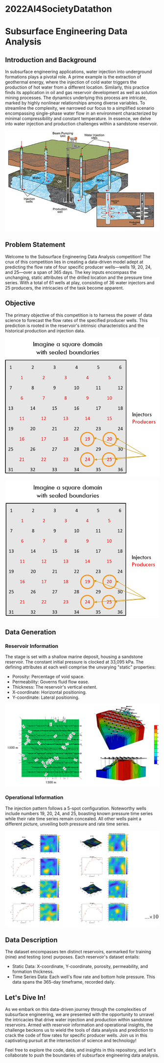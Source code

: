 # 2022AI4SocietyDatathon

# Subsurface Engineering Data Analysis

## Introduction and Background

In subsurface engineering applications, water injection into underground formations plays a pivotal role. A prime example is the extraction of geothermal energy, where the injection of cold water triggers the production of hot water from a different location. Similarly, this practice finds its application in oil and gas reservoir development as well as solution mining processes. The dynamics underlying this process are intricate, marked by highly nonlinear relationships among diverse variables. To streamline the complexity, we narrowed our focus to a simplified scenario encompassing single-phase water flow in an environment characterized by minimal compressibility and constant temperature. In essence, we delve into water injection and production challenges within a sandstone reservoir.

![GitHub Logo](https://github.com/Kimi-cyber/2022AI4SocietyDatathon/blob/main/Images/Picture1.png)

## Problem Statement

Welcome to the Subsurface Engineering Data Analysis competition! The crux of this competition lies in creating a data-driven model adept at predicting the flow rate of four specific producer wells—wells 19, 20, 24, and 25—over a span of 365 days. The key inputs encompass the unchanging, static attributes of the drilled location and the pressure time series. With a total of 61 wells at play, consisting of 36 water injectors and 25 producers, the intricacies of the task become apparent.

## Objective

The primary objective of this competition is to harness the power of data science to forecast the flow rates of the specified producer wells. This prediction is rooted in the reservoir's intrinsic characteristics and the historical production and injection data.

![GitHub Logo](https://github.com/Kimi-cyber/2022AI4SocietyDatathon/blob/main/Images/Picture2.png)
<div style="text-align:center">
  <img src="https://github.com/Kimi-cyber/2022AI4SocietyDatathon/blob/main/Images/Picture2.png" alt="GitHub Logo" width="500">
</div>


## Data Generation

### Reservoir Information

The stage is set with a shallow marine deposit, housing a sandstone reservoir. The constant initial pressure is clocked at 33,095 kPa. The defining attributes at each well comprise the unvarying "static" properties:

- Porosity: Percentage of void space.
- Permeability: Governs fluid flow ease.
- Thickness: The reservoir's vertical extent.
- X-coordinate: Horizontal positioning.
- Y-coordinate: Lateral positioning.

![GitHub Logo](https://github.com/Kimi-cyber/2022AI4SocietyDatathon/blob/main/Images/Picture4.png)

### Operational Information

The injection pattern follows a 5-spot configuration. Noteworthy wells include numbers 19, 20, 24, and 25, boasting known pressure time series while their rate time series remain concealed. All other wells paint a different picture, unveiling both pressure and rate time series.

![GitHub Logo](https://github.com/Kimi-cyber/2022AI4SocietyDatathon/blob/main/Images/Picture5.png)

## Data Description

The dataset encompasses ten distinct reservoirs, earmarked for training (nine) and testing (one) purposes. Each reservoir's dataset entails:

- Static Data: X-coordinate, Y-coordinate, porosity, permeability, and formation thickness.
- Time Series Data: Each well's flow rate and bottom hole pressure. This data spans the 365-day timeframe, recorded daily.

## Let's Dive In!

As we embark on this data-driven journey through the complexities of subsurface engineering, we are presented with the opportunity to unravel the intricacies that drive water injection and production within sandstone reservoirs. Armed with reservoir information and operational insights, the challenge beckons us to wield the tools of data analysis and prediction to crack the code of flow rates for specific producer wells. Join us in this captivating pursuit at the intersection of science and technology!

Feel free to explore the code, data, and insights in this repository, and let's collaborate to push the boundaries of subsurface engineering data analysis.
